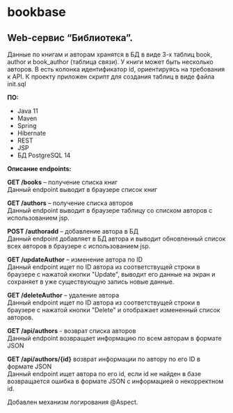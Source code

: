 # bookbase

## Web-сервис “Библиотека”.
  
Данные по книгам и авторам  хранятся в БД в виде 3-х таблиц book, author и book_author (таблица связи). 
У книги может быть несколько авторов. В есть колонка идентификатор id, ориентируясь на требования к API. 
К проекту приложен скрипт для создания таблиц в виде файла init.sql


**ПО:**
-   Java 11
-   Maven
-   Spring 
-   Hibernate
-   REST
-   JSP
-   БД PostgreSQL 14

  
**Описание endpoints:**

 
**GET /books** – получение списка книг<br>
Данный endpoint выводит в браузере список книг

**GET /authors** – получение списка авторов<br>
Данный endpoint выводит в браузере таблицу со списком авторов с использованием jsp.

**POST /authoradd** – добавление автора в БД<br>
Данный endpoint добавляет в БД автора и выводит обновленный список всех авторов в браузере с использованием jsp.

**GET /updateAuthor** – изменение автора по ID<br>
Данный endpoint ищет по ID автора из соответствущей строки в браузере с нажатой кнопки "Update", выводит его данные на экран и сохраняет в уже существующую запись новые данные.

**GET /deleteAuthor** – удаление автора<br>
Данный endpoint ищет по ID автора из соответствущей строки в браузере с нажатой кнопки "Delete" и отображает измененный список авторов.

**GET /api/authors** - возврат списка авторов<br>
Данный endpoint возвращает информацию по всем авторам в формате JSON

**GET /api/authors/{id}** возврат информации по автору по его ID в формате JSON<br>
Данный endpoint ищет автора по его id, если id не найден в базе возвращается ошибка в формате JSON с информацией о некорректном id. 

Добавлен механизм логирования @Aspect.
